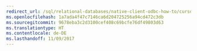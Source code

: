 ```yaml
---
redirect_url: /sql/relational-databases/native-client-odbc-how-to/cursors/using-cursors-how-to-topics-odbc
ms.openlocfilehash: 1a7ada4f47c7146ca6d204725256a94cd472c3db
ms.sourcegitcommit: 9678eba3c2d3100cef408c69bcfe76df49803d63
ms.translationtype: HT
ms.contentlocale: de-DE
ms.lasthandoff: 11/09/2017
---
```

